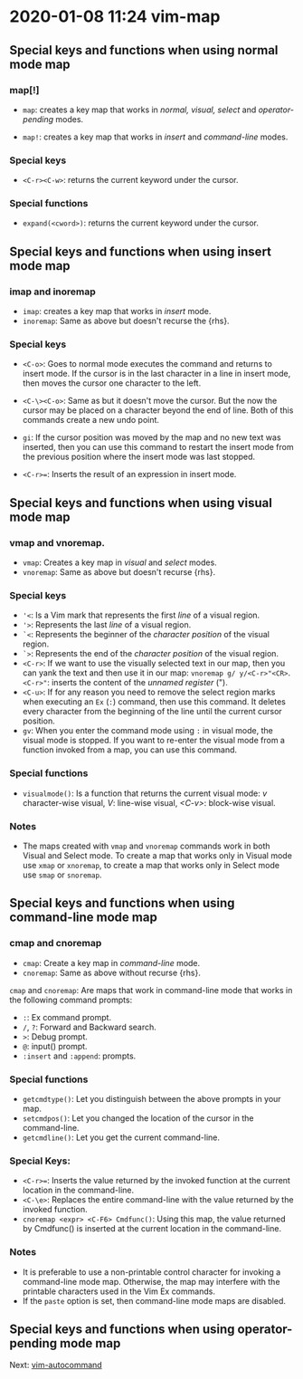 # 2020-01-08 11:24 vim-map


## Special keys and functions when using normal mode map

### map[!]

* `map`: creates a key map that works in _normal, visual, select_ and _operator-pending_ modes.

* `map!`: creates a key map that works in _insert_ and _command-line_ modes.

### Special keys
* `<C-r><C-w>`: returns the current keyword under the cursor.

### Special functions 
* `expand(<cword>)`: returns the current keyword under the cursor.


## Special keys and functions when using insert mode map

### imap and inoremap

* `imap`: creates a key map that works in _insert_ mode.
* `inoremap`: Same as above but doesn't recurse the {rhs}.

### Special keys
* `<C-o>`: Goes to normal mode executes the command and returns to insert mode. If the cursor is in the last character in a line in insert mode, then <C-o> moves the cursor one character to the left.

* `<C-\><C-o>`: Same as <C-o> but it doesn't move the cursor. But the now the cursor may be placed on a character beyond the end of line. Both of this commands create a new undo point.

* `gi`: If the cursor position was moved by the map and no new text was inserted, then you can use this command to restart the insert mode from the previous position where the insert mode was last stopped.

* `<C-r>=`: Inserts the result of an expression in insert mode.

## Special keys and functions when using visual mode map

### vmap and vnoremap.

* `vmap`: Creates a key map in _visual_ and _select_ modes.
* `vnoremap`: Same as above but doesn't recurse {rhs}.

### Special keys
* `'<`: Is a Vim mark that represents the first _line_ of a visual region.
* `'>`: Represents the last _line_ of a visual region.
* `` `< ``: Represents the beginner of the _character position_ of the visual region.
* `` `> ``: Represents the end of the _character position_ of the visual region.
* `<C-r>`: If we want to use the visually selected text in our map, then you can yank the text and then use it in our map: `vnoremap g/ y/<C-r>"<CR>`. `<C-r>"`: inserts the content of the _unnamed register_ (").
* `<C-u>`: If for any reason you need to remove the select region marks when executing an `Ex` (`:`) command, then use this command. It deletes every character from the beginning of the line until the current cursor position.
* `gv`: When you enter the command mode using `:` in visual mode, the visual mode is stopped. If you want to re-enter the visual mode from a function invoked from a map, you can use this command.

### Special functions
* `visualmode()`: Is a function that returns the current visual mode: _v_ character-wise visual, _V_: line-wise visual, _\<C-v>_: block-wise visual.

### Notes
* The maps created with `vmap` and `vnoremap` commands work in both Visual and Select mode. To create a map that works only in Visual mode use `xmap` or `xnoremap`, to create a map that works only in Select mode use `smap` or `snoremap`.


## Special keys and functions when using command-line mode map

### cmap and cnoremap

* `cmap`: Create a key map in _command-line_ mode.
* `cnoremap`: Same as above without recurse {rhs}.

`cmap` and `cnoremap`: Are maps that work in command-line mode that works in the following command prompts: 

* `:`: Ex command prompt.
* `/`, `?`: Forward and Backward search.
* `>`: Debug prompt.
* `@`: input() prompt.
* `:insert` and `:append`: prompts.

### Special functions
* `getcmdtype()`: Let you distinguish between the above prompts in your map.
* `setcmdpos()`: Let you changed the location of the cursor in the command-line.
* `getcmdline()`: Let you get the current command-line.

### Special Keys: 
* `<C-r>=`: Inserts the value returned by the invoked function at the current location in the command-line.
* `<C-\e>`: Replaces the entire command-line with the value returned by the invoked function.
* `cnoremap <expr> <C-F6> Cmdfunc()`: Using this map, the value returned by Cmdfunc() is inserted at the current location in the command-line.

### Notes
* It is preferable to use a non-printable control character for invoking a command-line mode map. Otherwise, the map may interfere with the printable characters used in the Vim Ex commands.
* If the `paste` option is set, then command-line mode maps are disabled.

## Special keys and functions when using operator-pending mode map

Next:
[vim-autocommand](~/notes/vim-autocommand.md)
